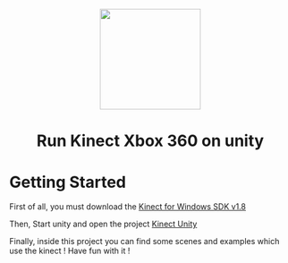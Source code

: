 
<h1 align="center">
  <br>
  <a href="https://github.com/Kinect-SDK"><img src="https://images5.alphacoders.com/656/thumb-1920-656468.jpg" width="180"></a>
</h1>

<h1 align="center">Run Kinect Xbox 360 on unity
</h1>

# Getting Started

First of all, you must download the <a href="https://www.microsoft.com/en-us/download/confirmation.aspx?id=40278">Kinect for Windows SDK v1.8</a>

Then, Start unity and open the project <a href ="https://github.com/gabriel-combe/Kinect-SDK">Kinect Unity</a>

Finally, inside this project you can find some scenes and examples which use the kinect ! Have fun with it !
